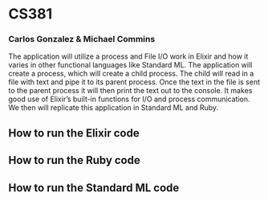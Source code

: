 # CS381
### Carlos Gonzalez & Michael Commins
The application will utilize a process and File I/O work in Elixir and how it varies in other functional languages like Standard ML. The application will create a process, which will create a child process. The child will read in a file with text and pipe it to its parent process. Once the text in the file is sent to the parent process it will then print the text out to the console. It makes good use of Elixir’s built-in functions for I/O and process communication. We then will replicate this application in Standard ML and Ruby.

## How to run the Elixir code

## How to run the Ruby code

## How to run the Standard ML code